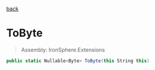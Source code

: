 ﻿

[back](/IronSphere.Extensions/types/StringCastingExtension)

# ToByte

> Assembly: IronSphere.Extensions

```csharp
public static Nullable<Byte> ToByte(this String this)
```



 